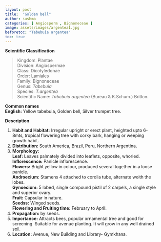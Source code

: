 ```yaml
---
layout: post
title:  "Golden bell"
author: sushma
categories: [ Angiosperm , Bignoneceae ]
image: assets/images/argentea1.jpg
beforetoc: "Tabebuia argentea"
toc: true
---
```

  
**Scientific Classification**  
>Kingdom:			Plantae  
>Division:			Angiospermae  
>Class:				Dicotyledonae  
>Order:				Lamiales  
>Family:			Bignoneceae  
>Genus:				*Tabebuia*  
>Species:			*T.argentea*  
>Scientific Name:	*Tabebuia argentea* (Bureau & K.Schum.) Britton.  
  
**Common names**  
**English:** Yellow tabebuia, Golden bell, Silver trumpet tree.  
  
**Description**  
1. **Habit and Habitat:** Irregular upright or erect plant, heighted upto 6-8mts, tropical flowering tree with corky bark, hanging or weeping growth habit.  
2. **Distribution:** South America, Brazil, Peru, Northern Argentina.  
3. **Morphology:**  
**Leaf:** Leaves palmately divided into leaflets, opposite, whorled.  
**Inflorescence:** Panicle inflorescence.  
**Flowers:** Bright yellow in colour, produced several together in a loose panicle.  
**Androecium:** Stamens 4 attached to corolla tube, alternate woith the lobes.  
**Gynoecium:** 5 lobed, single compound pistil of 2 carpels, a single style and superior ovary.  
**Fruit:** Capsular in nature.  
**Seedss:** Winged seeds.  
**Flowering and Fruiting time:** February to April.  
4. **Propagation:** by seeds.  
5. **Importance:** Attracts bees, popular ornamental tree and good for screening. Suitable for avenue planting. It will grow in any well drained soil.  
6. **Location:** Avenue, New Building and Library- Gymkhana.  
  


